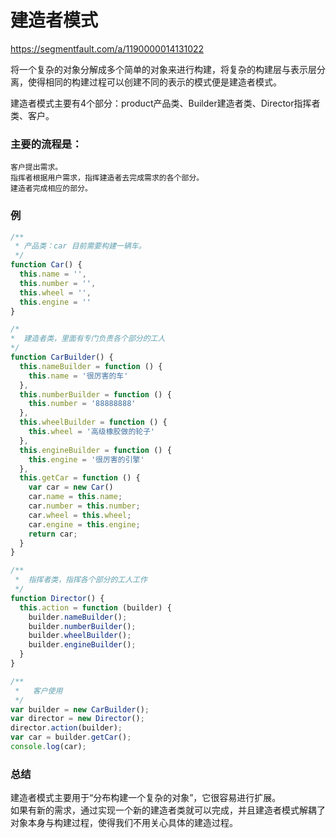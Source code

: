 # 建造者模式

https://segmentfault.com/a/1190000014131022

将一个复杂的对象分解成多个简单的对象来进行构建，将复杂的构建层与表示层分离，使得相同的构建过程可以创建不同的表示的模式便是建造者模式。

建造者模式主要有4个部分：product产品类、Builder建造者类、Director指挥者类、客户。

### 主要的流程是：
>
    客户提出需求。
    指挥者根据用户需求，指挥建造者去完成需求的各个部分。
    建造者完成相应的部分。

### 例
```js
/**
 * 产品类：car 目前需要构建一辆车。
 */
function Car() {
  this.name = '',
  this.number = '',
  this.wheel = '',
  this.engine = ''
}

/* 
*  建造者类，里面有专门负责各个部分的工人
*/
function CarBuilder() {
  this.nameBuilder = function () {
    this.name = '很厉害的车'
  },
  this.numberBuilder = function () {
    this.number = '88888888'
  },
  this.wheelBuilder = function () {
    this.wheel = '高级橡胶做的轮子'
  },
  this.engineBuilder = function () {
    this.engine = '很厉害的引擎'
  },
  this.getCar = function () {
    var car = new Car()
    car.name = this.name;
    car.number = this.number;
    car.wheel = this.wheel;
    car.engine = this.engine;
    return car;
  }
}

/**
 *  指挥者类，指挥各个部分的工人工作
 */
function Director() {
  this.action = function (builder) {
    builder.nameBuilder();
    builder.numberBuilder();
    builder.wheelBuilder();
    builder.engineBuilder();
  }
}

/**
 *   客户使用
 */
var builder = new CarBuilder();
var director = new Director();
director.action(builder);
var car = builder.getCar();
console.log(car);
```



### 总结
建造者模式主要用于“分布构建一个复杂的对象”，它很容易进行扩展。  
如果有新的需求，通过实现一个新的建造者类就可以完成，并且建造者模式解耦了对象本身与构建过程，使得我们不用关心具体的建造过程。
